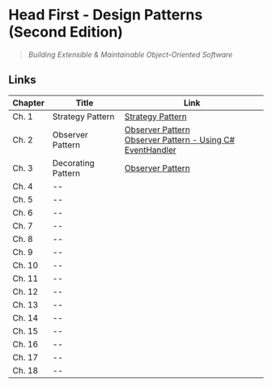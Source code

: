 # Head First - Design Patterns (Second Edition)

> _Building Extensible & Maintainable Object-Oriented Software_

## Links

| Chapter | Title              | Link                                                                                                              |
| ------- | ------------------ | ----------------------------------------------------------------------------------------------------------------- |
| Ch. 1   | Strategy Pattern   | [Strategy Pattern](./Ch1/Strategy/)                                                                               |
| Ch. 2   | Observer Pattern   | [Observer Pattern](./Ch2/Observer/) <br/> [Observer Pattern - Using C# EventHandler](./Ch2/Observer_EventHandler) |
| Ch. 3   | Decorating Pattern | [Observer Pattern](./Ch3/Decorator/)                                                                              |
| Ch. 4   | --                 |                                                                                                                   |
| Ch. 5   | --                 |                                                                                                                   |
| Ch. 6   | --                 |                                                                                                                   |
| Ch. 7   | --                 |                                                                                                                   |
| Ch. 8   | --                 |                                                                                                                   |
| Ch. 9   | --                 |                                                                                                                   |
| Ch. 10  | --                 |                                                                                                                   |
| Ch. 11  | --                 |                                                                                                                   |
| Ch. 12  | --                 |                                                                                                                   |
| Ch. 13  | --                 |                                                                                                                   |
| Ch. 14  | --                 |                                                                                                                   |
| Ch. 15  | --                 |                                                                                                                   |
| Ch. 16  | --                 |                                                                                                                   |
| Ch. 17  | --                 |                                                                                                                   |
| Ch. 18  | --                 |                                                                                                                   |
